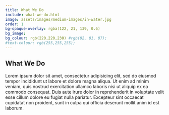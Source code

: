 ```yaml
---
title: What We Do
include: what-we-do.html
image: assets/images/medium-images/in-water.jpg
order: 1
bg-opaque-overlay: rgba(122, 21, 139, 0.6)
bg_image:
bg_colour: rgb(220,220,230) #rgb(82, 81, 87);
#text-colour: rgb(255,255,255);
---
```


## What We Do

Lorem ipsum dolor sit amet, consectetur adipisicing elit, sed do eiusmod tempor incididunt ut labore et dolore magna aliqua. Ut enim ad minim veniam, quis nostrud exercitation ullamco laboris nisi ut aliquip ex ea commodo consequat. Duis aute irure dolor in reprehenderit in voluptate velit esse cillum dolore eu fugiat nulla pariatur. Excepteur sint occaecat cupidatat non proident, sunt in culpa qui officia deserunt mollit anim id est laborum.
